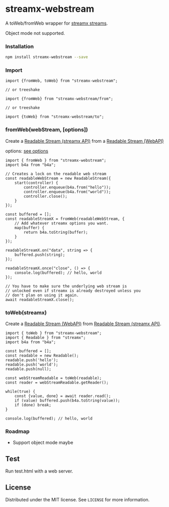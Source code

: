 # streamx-webstream

A toWeb/fromWeb wrapper for [streamx streams](https://github.com/mafintosh/streamx#readme).

Object mode not supported.

### Installation

```sh
npm install streamx-webstream --save
```

### Import
```ecmascript 6
import {fromWeb, toWeb} from "streamx-webstream";

// or treeshake

import {fromWeb} from "streamx-webstream/from";

// or treeshake

import {toWeb} from "streamx-webstream/to";
```


### fromWeb(webStream, [options])

Create a [Readable Stream (streamx API)](https://www.npmjs.com/package/streamx#readable-stream) from a
[Readable Stream (WebAPI)](https://developer.mozilla.org/en-US/docs/Web/API/ReadableStream)

options: [see options](https://github.com/mafintosh/streamx/tree/master?tab=readme-ov-file#readable-stream) 

```ecmascript 6
import { fromWeb } from "streamx-webstream";
import b4a from "b4a";

// Creates a lock on the readable web stream
const readableWebStream = new ReadableStream({
    start(controller) {
        controller.enqueue(b4a.from("hello"));
        controller.enqueue(b4a.from("world"));
        controller.close();
    }
});

const buffered = [];
const readableStreamX = fromWeb(readableWebStream, {
    // Add whatever streamx options you want.
    map(buffer) {
        return b4a.toString(buffer);
    }
});

readableStreamX.on("data", string => {
    buffered.push(string);
});

readableStreamX.once("close", () => {
    console.log(buffered); // hello, world 
});

// You have to make sure the underlying web stream is 
// unlocked even if streamx is already destroyed unless you 
// don't plan on using it again.
await readableStreamX.close(); 
```

### toWeb(streamx)

Create a [Readable Stream (WebAPI)](https://developer.mozilla.org/en-US/docs/Web/API/ReadableStream) from [Readable Stream (streamx API)](https://www.npmjs.com/package/streamx#readable-stream).
```ecmascript 6
import { toWeb } from "streamx-webstream";
import { Readable } from "streamx";
import b4a from "b4a";

const buffered = [];
const readable = new Readable();
readable.push('hello');
readable.push('world');
readable.push(null);

const webStreamReadable = toWeb(readable);
const reader = webStreamReadable.getReader();

while(true) {
    const {value, done} = await reader.read();
    if (value) buffered.push(b4a.toString(value));
    if (done) break;
}

console.log(buffered); // hello, world
```

### Roadmap

- Support object mode maybe

## Test

Run test.html with a web server.

## License

Distributed under the MIT license. See ``LICENSE`` for more information.
